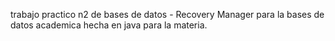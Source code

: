 trabajo practico n2 de bases de datos - Recovery Manager para la bases de datos academica hecha en java para la materia.